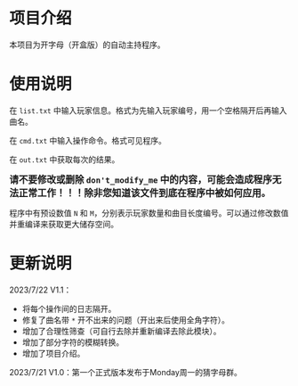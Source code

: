 # 项目介绍

本项目为开字母（开盒版）的自动主持程序。

# 使用说明

在 `list.txt` 中输入玩家信息。格式为先输入玩家编号，用一个空格隔开后再输入曲名。

在 `cmd.txt` 中输入操作命令。格式可见程序。

在 `out.txt` 中获取每次的结果。

**<big>请不要修改或删除 `don't_modify_me` 中的内容，可能会造成程序无法正常工作！！！除非您知道该文件到底在程序中被如何应用。</big>**

程序中有预设数值 `N` 和 `M`，分别表示玩家数量和曲目长度编号。可以通过修改数值并重编译来获取更大储存空间。

# 更新说明

2023/7/22 V1.1：

* 将每个操作间的日志隔开。
* 修复了曲名带 `*` 开不出来的问题（开出来后使用全角字符）。
* 增加了合理性筛查（可自行去除并重新编译去除此模块）。
* 增加了部分字符的模糊转换。
* 增加了项目介绍。

2023/7/21 V1.0：第一个正式版本发布于Monday周一的猜字母群。


